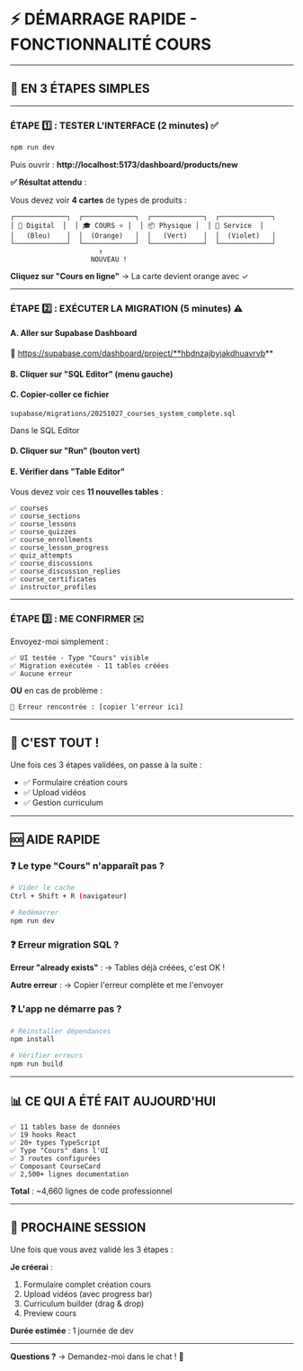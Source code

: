 # ⚡ DÉMARRAGE RAPIDE - FONCTIONNALITÉ COURS

---

## 🎯 EN 3 ÉTAPES SIMPLES

---

### ÉTAPE 1️⃣ : TESTER L'INTERFACE (2 minutes) ✅

```bash
npm run dev
```

Puis ouvrir : **http://localhost:5173/dashboard/products/new**

**✅ Résultat attendu** :

Vous devez voir **4 cartes** de types de produits :

```
┌─────────────┐  ┌─────────────┐  ┌─────────────┐  ┌─────────────┐
│ 📱 Digital  │  │ 🎓 COURS ⭐ │  │ 📦 Physique │  │ 🔧 Service  │
│   (Bleu)    │  │  (Orange)   │  │   (Vert)    │  │  (Violet)   │
└─────────────┘  └─────────────┘  └─────────────┘  └─────────────┘
                      ↑
                    NOUVEAU !
```

**Cliquez sur "Cours en ligne"** → La carte devient orange avec ✓

---

### ÉTAPE 2️⃣ : EXÉCUTER LA MIGRATION (5 minutes) ⚠️

#### A. Aller sur Supabase Dashboard

🔗 https://supabase.com/dashboard/project/**hbdnzajbyjakdhuavrvb**

#### B. Cliquer sur "SQL Editor" (menu gauche)

#### C. Copier-coller ce fichier

```
supabase/migrations/20251027_courses_system_complete.sql
```

Dans le SQL Editor

#### D. Cliquer sur "Run" (bouton vert)

#### E. Vérifier dans "Table Editor"

Vous devez voir ces **11 nouvelles tables** :

```
✅ courses
✅ course_sections
✅ course_lessons
✅ course_quizzes
✅ course_enrollments
✅ course_lesson_progress
✅ quiz_attempts
✅ course_discussions
✅ course_discussion_replies
✅ course_certificates
✅ instructor_profiles
```

---

### ÉTAPE 3️⃣ : ME CONFIRMER ✉️

Envoyez-moi simplement :

```
✅ UI testée - Type "Cours" visible
✅ Migration exécutée - 11 tables créées
✅ Aucune erreur
```

**OU** en cas de problème :

```
🔴 Erreur rencontrée : [copier l'erreur ici]
```

---

## 🎉 C'EST TOUT !

Une fois ces 3 étapes validées, on passe à la suite :
- ✅ Formulaire création cours
- ✅ Upload vidéos
- ✅ Gestion curriculum

---

## 🆘 AIDE RAPIDE

### ❓ Le type "Cours" n'apparaît pas ?

```bash
# Vider le cache
Ctrl + Shift + R (navigateur)

# Redémarrer
npm run dev
```

### ❓ Erreur migration SQL ?

**Erreur "already exists"** :
→ Tables déjà créées, c'est OK !

**Autre erreur** :
→ Copier l'erreur complète et me l'envoyer

### ❓ L'app ne démarre pas ?

```bash
# Réinstaller dépendances
npm install

# Vérifier erreurs
npm run build
```

---

## 📊 CE QUI A ÉTÉ FAIT AUJOURD'HUI

```
✅ 11 tables base de données
✅ 19 hooks React
✅ 20+ types TypeScript
✅ Type "Cours" dans l'UI
✅ 3 routes configurées
✅ Composant CourseCard
✅ 2,500+ lignes documentation
```

**Total** : ~4,660 lignes de code professionnel

---

## 🚀 PROCHAINE SESSION

Une fois que vous avez validé les 3 étapes :

**Je créerai** :
1. Formulaire complet création cours
2. Upload vidéos (avec progress bar)
3. Curriculum builder (drag & drop)
4. Preview cours

**Durée estimée** : 1 journée de dev

---

**Questions ?** → Demandez-moi dans le chat ! 💬

